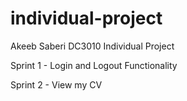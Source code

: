 # individual-project

Akeeb Saberi DC3010 Individual Project

Sprint 1 - Login and Logout Functionality

Sprint 2 - View my CV
